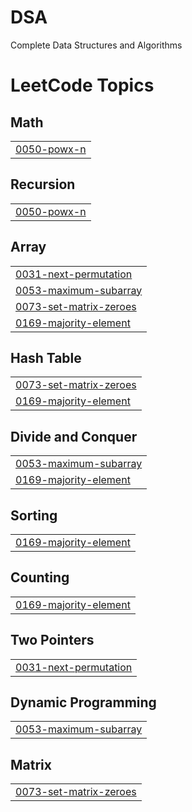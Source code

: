 # DSA
Complete Data Structures and Algorithms 

<!---LeetCode Topics Start-->
# LeetCode Topics
## Math
|  |
| ------- |
| [0050-powx-n](https://github.com/ssd46/DSA/tree/master/0050-powx-n) |
## Recursion
|  |
| ------- |
| [0050-powx-n](https://github.com/ssd46/DSA/tree/master/0050-powx-n) |
## Array
|  |
| ------- |
| [0031-next-permutation](https://github.com/ssd46/DSA/tree/master/0031-next-permutation) |
| [0053-maximum-subarray](https://github.com/ssd46/DSA/tree/master/0053-maximum-subarray) |
| [0073-set-matrix-zeroes](https://github.com/ssd46/DSA/tree/master/0073-set-matrix-zeroes) |
| [0169-majority-element](https://github.com/ssd46/DSA/tree/master/0169-majority-element) |
## Hash Table
|  |
| ------- |
| [0073-set-matrix-zeroes](https://github.com/ssd46/DSA/tree/master/0073-set-matrix-zeroes) |
| [0169-majority-element](https://github.com/ssd46/DSA/tree/master/0169-majority-element) |
## Divide and Conquer
|  |
| ------- |
| [0053-maximum-subarray](https://github.com/ssd46/DSA/tree/master/0053-maximum-subarray) |
| [0169-majority-element](https://github.com/ssd46/DSA/tree/master/0169-majority-element) |
## Sorting
|  |
| ------- |
| [0169-majority-element](https://github.com/ssd46/DSA/tree/master/0169-majority-element) |
## Counting
|  |
| ------- |
| [0169-majority-element](https://github.com/ssd46/DSA/tree/master/0169-majority-element) |
## Two Pointers
|  |
| ------- |
| [0031-next-permutation](https://github.com/ssd46/DSA/tree/master/0031-next-permutation) |
## Dynamic Programming
|  |
| ------- |
| [0053-maximum-subarray](https://github.com/ssd46/DSA/tree/master/0053-maximum-subarray) |
## Matrix
|  |
| ------- |
| [0073-set-matrix-zeroes](https://github.com/ssd46/DSA/tree/master/0073-set-matrix-zeroes) |
<!---LeetCode Topics End-->